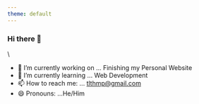 ```yaml
---
theme: default
---
```



### Hi there 👋

<!--
**tlthmp/tlthmp** is a ✨ _special_ ✨ repository because its `README.md` (this file) appears on your GitHub profile.

Here are some ideas to get you started:
-->\

- 🔭 I’m currently working on ... Finishing my Personal Website
- 🌱 I’m currently learning ... Web Development
- 📫 How to reach me: ... tlthmp@gmail.com
- 😄 Pronouns: ...He/Him


